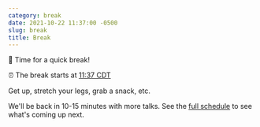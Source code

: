 ```yaml
---
category: break
date: 2021-10-22 11:37:00 -0500
slug: break
title: Break
---
```


🚶 Time for a quick break!

:alarm_clock: The break starts at [11:37 CDT](https://time.is/compare/1137AM_22_October_2021_in_Chicago)

Get up, stretch your legs, grab a snack, etc.

 We'll be back in 10-15 minutes with more talks. See the [full schedule](https://2021.djangocon.us/talks/) to see what's coming up next.